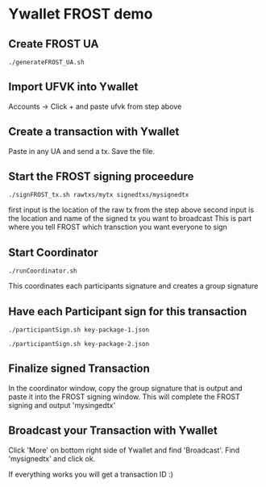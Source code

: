 # Ywallet FROST demo


## Create FROST UA

`./generateFROST_UA.sh`



## Import UFVK into Ywallet

Accounts -> Click + and paste ufvk from step above

## Create a transaction with Ywallet

Paste in any UA and send a tx. Save the file.

## Start the FROST signing proceedure 

`./signFROST_tx.sh rawtxs/mytx signedtxs/mysignedtx`

first input is the location of the raw tx from the step above
second input is the location and name of the signed tx you want to broadcast
This is part where you tell FROST which transction you want everyone to sign

## Start Coordinator

`./runCoordinator.sh`

This coordinates each participants signature and creates a group signature

## Have each Participant sign for this transaction

`./participantSign.sh key-package-1.json`


`./participantSign.sh key-package-2.json`

## Finalize signed Transaction

In the coordinator window, copy the group signature that is output and paste it into the FROST signing window.
This will complete the FROST signing and output 'mysingedtx'


## Broadcast your Transaction with Ywallet

Click 'More' on bottom right side of Ywallet and find 'Broadcast'. Find 'mysignedtx' and click ok.

If everything works you will get a transaction ID :)
